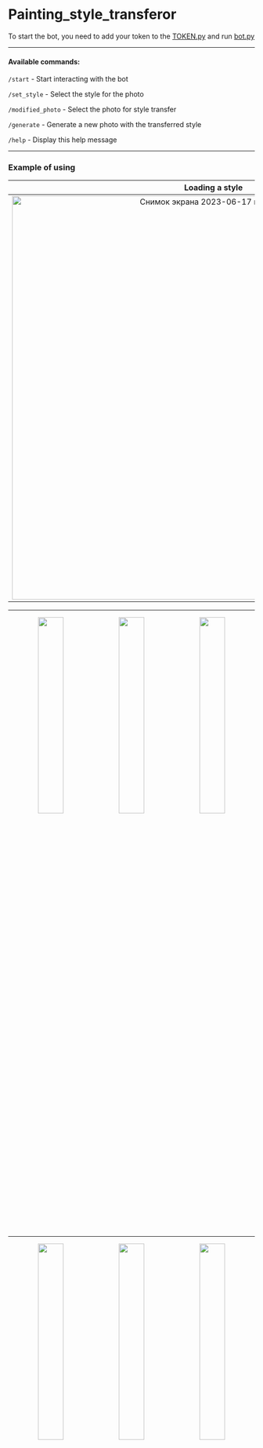 # Painting_style_transferor

To start the bot, you need to add your token to the [TOKEN.py](https://github.com/deouron/Painting_style_transferor/blob/main/bot/TOKEN.py) and run [bot.py](https://github.com/deouron/Painting_style_transferor/blob/main/bot.py)

---

#### Available commands:

`/start` - Start interacting with the bot

`/set_style` - Select the style for the photo

`/modified_photo` - Select the photo for style transfer

`/generate` - Generate a new photo with the transferred style

`/help` - Display this help message

---

### Example of using

Loading a style             | Output
:-------------------------:|:-------------------------:
<img width="823" alt="Снимок экрана 2023-06-17 в 19 15 00" src="https://github.com/deouron/Painting_style_transferor/assets/70703745/d55655d8-411e-4bb4-95b8-41df57c26bf5"> | <img width="823" alt="Снимок экрана 2023-06-17 в 19 15 37" src="https://github.com/deouron/Painting_style_transferor/assets/70703745/9e4016d7-c282-4600-88ef-bb674cca2825">  

--------

<p align="middle">
  <img src="https://github.com/deouron/Painting_style_transferor/assets/70703745/b4cdd54f-c5f3-450f-894e-06900beea2bb" width="32%" />
  <img src="https://github.com/deouron/Painting_style_transferor/assets/70703745/bab6d959-9f8f-4698-a32b-525f45cb17d4" width="32%" /> 
  <img src="https://github.com/deouron/Painting_style_transferor/assets/70703745/8c41a156-096b-4ff2-8791-e057aed0a460" width="32%" />
</p>

-------

<p align="middle">
  <img src="https://github.com/deouron/Painting_style_transferor/assets/70703745/56ec01ad-4656-45f0-add5-128b016e8bc3" width="32%" />
  <img src="https://github.com/deouron/Painting_style_transferor/assets/70703745/bab6d959-9f8f-4698-a32b-525f45cb17d4" width="32%" /> 
  <img src="https://github.com/deouron/Painting_style_transferor/assets/70703745/3a25c7f6-83f9-4b6b-9a6e-d766e0840798" width="32%" />
</p>

